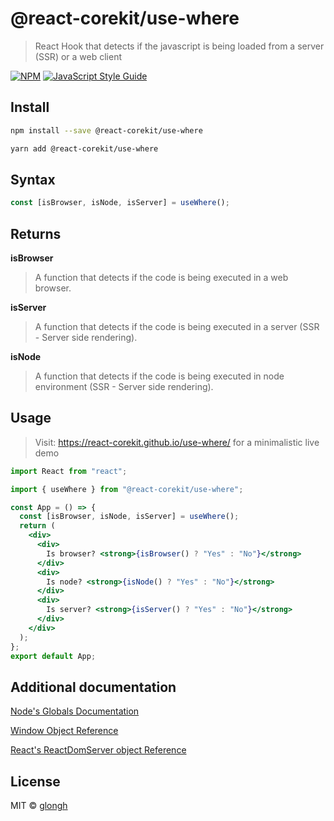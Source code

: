 # @react-corekit/use-where

> React Hook that detects if the javascript is being loaded from a server (SSR) or a web client

[![NPM](https://img.shields.io/npm/v/@react-corekit/use-where.svg)](https://www.npmjs.com/package/@react-corekit/use-where) [![JavaScript Style Guide](https://img.shields.io/badge/code_style-standard-brightgreen.svg)](https://standardjs.com)

## Install

```bash
npm install --save @react-corekit/use-where
```

```bash
yarn add @react-corekit/use-where
```

## Syntax

```js
const [isBrowser, isNode, isServer] = useWhere();
```

## Returns

**isBrowser**

> A function that detects if the code is being executed in a web browser.

**isServer**

> A function that detects if the code is being executed in a server (SSR - Server side rendering).

**isNode**

> A function that detects if the code is being executed in node environment (SSR - Server side rendering).

## Usage

> Visit: https://react-corekit.github.io/use-where/ for a minimalistic live demo

```jsx
import React from "react";

import { useWhere } from "@react-corekit/use-where";

const App = () => {
  const [isBrowser, isNode, isServer] = useWhere();
  return (
    <div>
      <div>
        Is browser? <strong>{isBrowser() ? "Yes" : "No"}</strong>
      </div>
      <div>
        Is node? <strong>{isNode() ? "Yes" : "No"}</strong>
      </div>
      <div>
        Is server? <strong>{isServer() ? "Yes" : "No"}</strong>
      </div>
    </div>
  );
};
export default App;
```

## Additional documentation

[Node's Globals Documentation](https://nodejs.org/api/globals.html)

[Window Object Reference](https://developer.mozilla.org/en-US/docs/Web/API/Window)

[React's ReactDomServer object Reference](https://reactjs.org/docs/react-dom-server.html)

## License

MIT © [glongh](https://github.com/glongh)
